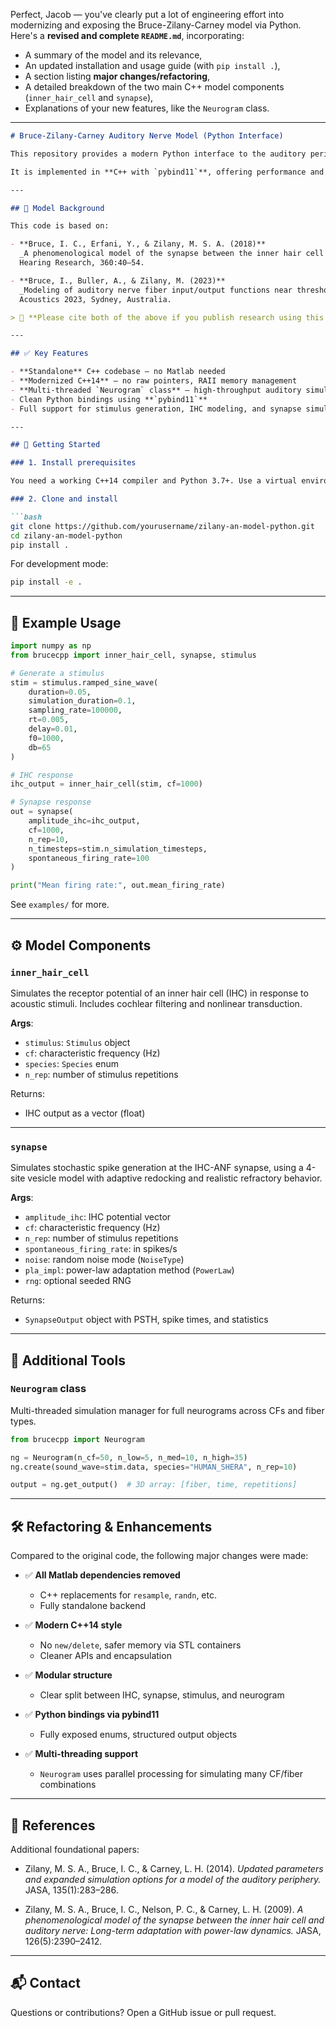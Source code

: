 Perfect, Jacob — you've clearly put a lot of engineering effort into modernizing and exposing the Bruce-Zilany-Carney model via Python. Here's a **revised and complete `README.md`**, incorporating:

* A summary of the model and its relevance,
* An updated installation and usage guide (with `pip install .`),
* A section listing **major changes/refactoring**,
* A detailed breakdown of the two main C++ model components (`inner_hair_cell` and `synapse`),
* Explanations of your new features, like the `Neurogram` class.

---

````markdown
# Bruce-Zilany-Carney Auditory Nerve Model (Python Interface)

This repository provides a modern Python interface to the auditory periphery model developed by the Bruce, Zilany, and Carney labs. The model simulates spike train responses in auditory nerve fibers with detailed physiological realism.

It is implemented in **C++ with `pybind11`**, offering performance and modularity. All dependencies on Matlab have been removed, making it fully standalone and suitable for Python-based environments (e.g., ML, neurophysiology toolkits).

---

## 🧠 Model Background

This code is based on:

- **Bruce, I. C., Erfani, Y., & Zilany, M. S. A. (2018)**  
  _A phenomenological model of the synapse between the inner hair cell and auditory nerve: Implications of limited neurotransmitter release sites._  
  Hearing Research, 360:40–54.

- **Bruce, I., Buller, A., & Zilany, M. (2023)**  
  _Modeling of auditory nerve fiber input/output functions near threshold._  
  Acoustics 2023, Sydney, Australia.

> 📢 **Please cite both of the above if you publish research using this model or a modified version.**

---

## ✅ Key Features

- **Standalone** C++ codebase — no Matlab needed
- **Modernized C++14** — no raw pointers, RAII memory management
- **Multi-threaded `Neurogram` class** — high-throughput auditory simulation across fibers
- Clean Python bindings using **`pybind11`**
- Full support for stimulus generation, IHC modeling, and synapse simulation

---

## 🚀 Getting Started

### 1. Install prerequisites

You need a working C++14 compiler and Python 3.7+. Use a virtual environment if needed.

### 2. Clone and install

```bash
git clone https://github.com/yourusername/zilany-an-model-python.git
cd zilany-an-model-python
pip install .
````

For development mode:

```bash
pip install -e .
```

---

## 🧪 Example Usage

```python
import numpy as np
from brucecpp import inner_hair_cell, synapse, stimulus

# Generate a stimulus
stim = stimulus.ramped_sine_wave(
    duration=0.05,
    simulation_duration=0.1,
    sampling_rate=100000,
    rt=0.005,
    delay=0.01,
    f0=1000,
    db=65
)

# IHC response
ihc_output = inner_hair_cell(stim, cf=1000)

# Synapse response
out = synapse(
    amplitude_ihc=ihc_output,
    cf=1000,
    n_rep=10,
    n_timesteps=stim.n_simulation_timesteps,
    spontaneous_firing_rate=100
)

print("Mean firing rate:", out.mean_firing_rate)
```

See `examples/` for more.

---

## ⚙️ Model Components

### `inner_hair_cell`

Simulates the receptor potential of an inner hair cell (IHC) in response to acoustic stimuli. Includes cochlear filtering and nonlinear transduction.

**Args**:

* `stimulus`: `Stimulus` object
* `cf`: characteristic frequency (Hz)
* `species`: `Species` enum
* `n_rep`: number of stimulus repetitions

Returns:

* IHC output as a vector (float)

---

### `synapse`

Simulates stochastic spike generation at the IHC-ANF synapse, using a 4-site vesicle model with adaptive redocking and realistic refractory behavior.

**Args**:

* `amplitude_ihc`: IHC potential vector
* `cf`: characteristic frequency (Hz)
* `n_rep`: number of stimulus repetitions
* `spontaneous_firing_rate`: in spikes/s
* `noise`: random noise mode (`NoiseType`)
* `pla_impl`: power-law adaptation method (`PowerLaw`)
* `rng`: optional seeded RNG

Returns:

* `SynapseOutput` object with PSTH, spike times, and statistics

---

## 🧰 Additional Tools

### `Neurogram` class

Multi-threaded simulation manager for full neurograms across CFs and fiber types.

```python
from brucecpp import Neurogram

ng = Neurogram(n_cf=50, n_low=5, n_med=10, n_high=35)
ng.create(sound_wave=stim.data, species="HUMAN_SHERA", n_rep=10)

output = ng.get_output()  # 3D array: [fiber, time, repetitions]
```

---

## 🛠 Refactoring & Enhancements

Compared to the original code, the following major changes were made:

* ✅ **All Matlab dependencies removed**

  * C++ replacements for `resample`, `randn`, etc.
  * Fully standalone backend
* ✅ **Modern C++14 style**

  * No `new/delete`, safer memory via STL containers
  * Cleaner APIs and encapsulation
* ✅ **Modular structure**

  * Clear split between IHC, synapse, stimulus, and neurogram
* ✅ **Python bindings via pybind11**

  * Fully exposed enums, structured output objects
* ✅ **Multi-threading support**

  * `Neurogram` uses parallel processing for simulating many CF/fiber combinations

---

## 🧠 References

Additional foundational papers:

* Zilany, M. S. A., Bruce, I. C., & Carney, L. H. (2014).
  *Updated parameters and expanded simulation options for a model of the auditory periphery.*
  JASA, 135(1):283–286.

* Zilany, M. S. A., Bruce, I. C., Nelson, P. C., & Carney, L. H. (2009).
  *A phenomenological model of the synapse between the inner hair cell and auditory nerve: Long-term adaptation with power-law dynamics.*
  JASA, 126(5):2390–2412.

---

## 📬 Contact

Questions or contributions? Open a GitHub issue or pull request.


